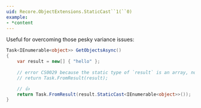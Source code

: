 ```yaml
---
uid: Recore.ObjectExtensions.StaticCast``1(``0)
example:
- *content
---
```


Useful for overcoming those pesky variance issues:

```cs
Task<IEnumerable<object>> GetObjectsAsync()
{
    var result = new[] { "hello" };
    
    // error CS0029 because the static type of `result` is an array, not an `IEnumerable`
    // return Task.FromResult(result);

    // 👍
    return Task.FromResult(result.StaticCast<IEnumerable<object>>());
}
```